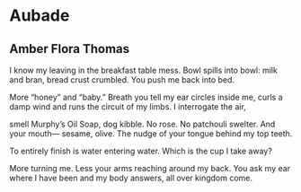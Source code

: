 # Aubade
## Amber Flora Thomas
I know my leaving in the breakfast table mess.
Bowl spills into bowl: milk and bran, bread crust
crumbled. You push me back into bed.

More “honey” and “baby.”
Breath you tell my ear circles inside me,
curls a damp wind and runs the circuit
of my limbs. I interrogate the air,

smell Murphy’s Oil Soap, dog kibble.
No rose. No patchouli swelter. And your mouth—
sesame, olive. The nudge of your tongue
behind my top teeth.

To entirely finish is water entering water.
Which is the cup I take away?

More turning me. Less your arms reaching
around my back. You ask my ear
where I have been and my body answers,
all over kingdom come.